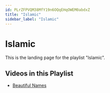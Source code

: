 ```yaml
---
id: PLrZFPVQM38MfY19n6OQqEHqOWEM0abdxZ
title: "Islamic"
sidebar_label: "Islamic"
---
```


# Islamic

This is the landing page for the playlist "Islamic".

## Videos in this Playlist

- [Beautiful Names](RD9MQAdGM44.md)


